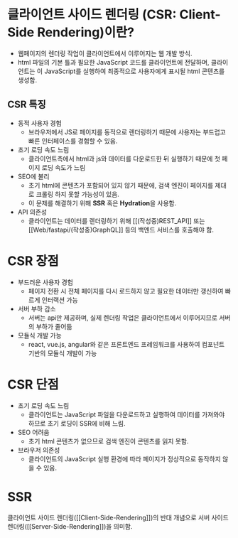 # 클라이언트 사이드 렌더링 (CSR: Client-Side Rendering)이란?

* 웹페이지의 렌더링 작업이 클라이언트에서 이루어지는 웹 개발 방식.
* html 파일의 기본 틀과 필요한 JavaScript 코드를 클라이언트에 전달하며, 클라이언트는 이 JavaScript를 실행하여 최종적으로 사용자에게 표시될 html 콘텐츠를 생성함.



## CSR 특징
* 동적 사용자 경험
	* 브라우저에서 JS로 페이지를 동적으로 렌더링하기 때문에 사용자는 부드럽고 빠른 인터페이스를 경험할 수 있음.
* 초기 로딩 속도 느림
	* 클라이언트측에서 html과 js와 데이터를 다운로드한 뒤 실행하기 때문에 첫 페이지 로딩 속도가 느림
* SEO에 불리
	* 초기 html에 콘텐츠가 포함되어 있지 않기 때문에, 검색 엔진이 페이지를 제대로 크롤링 하지 못할 가능성이 있음.
	* 이 문제를 해결하기 위해 **SSR** 혹은 **Hydration**을 사용함.
* API 의존성
	* 클라이언트는 데이터를 렌더링하기 위해 [[(작성중)REST_API]] 또는 [[Web/fastapi/(작성중)GraphQL]] 등의 백엔드 서비스를 호출해야 함.



# CSR 장점
* 부드러운 사용자 경험
	* 페이지 전환 시 전체 페이지를 다시 로드하지 않고 필요한 데이터만 갱신하여 빠르게 인터랙션 가능
* 서버 부하 감소
	* 서버는 api만 제공하며, 실제 렌더링 작업은 클라이언트에서 이루어지므로 서버의 부하가 줄어듦
* 모듈식 개발 가능
	* react, vue.js, angular와 같은 프론트엔드 프레임워크를 사용하여 컴포넌트 기반의 모듈식 개발이 가능


# CSR 단점
* 초기 로딩 속도 느림
	* 클라이언트는 JavaScript 파일을 다운로드하고 실행하여 데이터를 가져와야 하므로 초기 로딩이 SSR에 비해 느림.
* SEO 어려움
	* 초기 html 콘텐츠가 없으므로 검색 엔진이 콘텐츠를 읽지 못함.
* 브라우저 의존성
	* 클라이언트의 JavaScript 실행 환경에 따라 페이지가 정상적으로 동작하지 않을 수 있음.




# SSR

클라이언트 사이드 렌더링([[Client-Side-Rendering]])의 반대 개념으로
서버 사이드 렌더링([[Server-Side-Rendering]])을 의미함.


